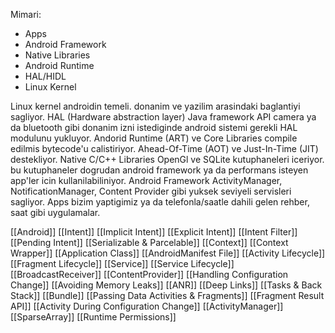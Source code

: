 Mimari:
- Apps
- Android Framework
- Native Libraries
- Android Runtime
- HAL/HIDL
- Linux Kernel

Linux kernel androidin temeli. 
donanim ve yazilim arasindaki baglantiyi sagliyor.
HAL (Hardware abstraction layer) Java framework API camera ya da bluetooth gibi donanim izni istediginde android sistemi gerekli HAL modulunu yukluyor.
Andorid Runtime (ART) ve Core Libraries compile edilmis bytecode'u calistiriyor.
Ahead-Of-Time (AOT) ve Just-In-Time (JIT) destekliyor.
Native C/C++ Libraries OpenGl ve SQLite kutuphaneleri iceriyor. 
bu kutuphaneler dogrudan android framework ya da performans isteyen app'ler icin kullanilabiliniyor. 
Android Framework ActivityManager, NotificationManager, Content Provider gibi yuksek seviyeli servisleri sagliyor.
Apps bizim yaptigimiz ya da telefonla/saatle dahili gelen rehber, saat gibi uygulamalar.

[[Android]]
[[Intent]]
[[Implicit Intent]]
[[Explicit Intent]]
[[Intent Filter]]
[[Pending Intent]]
[[Serializable & Parcelable]]
[[Context]]
[[Context Wrapper]]
[[Application Class]]
[[AndroidManifest File]]
[[Activity Lifecycle]]
[[Fragment Lifecycle]]
[[Service]]
[[Service Lifecycle]]
[[BroadcastReceiver]]
[[ContentProvider]]
[[Handling Configuration Change]]
[[Avoiding Memory Leaks]]
[[ANR]]
[[Deep Links]]
[[Tasks & Back Stack]]
[[Bundle]]
[[Passing Data Activities & Fragments]]
[[Fragment Result API]]
[[Activity During Configuration Change]]
[[ActivityManager]]
[[SparseArray]]
[[Runtime Permissions]]